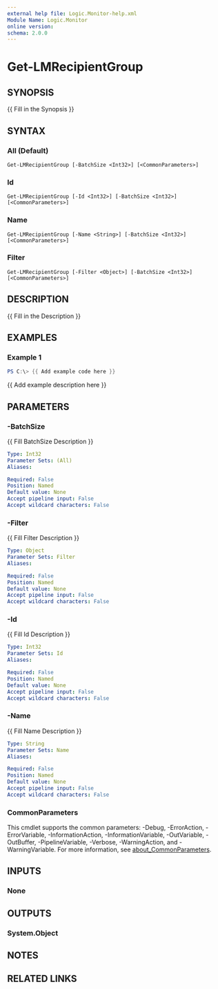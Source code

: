 ```yaml
---
external help file: Logic.Monitor-help.xml
Module Name: Logic.Monitor
online version:
schema: 2.0.0
---
```


# Get-LMRecipientGroup

## SYNOPSIS
{{ Fill in the Synopsis }}

## SYNTAX

### All (Default)
```
Get-LMRecipientGroup [-BatchSize <Int32>] [<CommonParameters>]
```

### Id
```
Get-LMRecipientGroup [-Id <Int32>] [-BatchSize <Int32>] [<CommonParameters>]
```

### Name
```
Get-LMRecipientGroup [-Name <String>] [-BatchSize <Int32>] [<CommonParameters>]
```

### Filter
```
Get-LMRecipientGroup [-Filter <Object>] [-BatchSize <Int32>] [<CommonParameters>]
```

## DESCRIPTION
{{ Fill in the Description }}

## EXAMPLES

### Example 1
```powershell
PS C:\> {{ Add example code here }}
```

{{ Add example description here }}

## PARAMETERS

### -BatchSize
{{ Fill BatchSize Description }}

```yaml
Type: Int32
Parameter Sets: (All)
Aliases:

Required: False
Position: Named
Default value: None
Accept pipeline input: False
Accept wildcard characters: False
```

### -Filter
{{ Fill Filter Description }}

```yaml
Type: Object
Parameter Sets: Filter
Aliases:

Required: False
Position: Named
Default value: None
Accept pipeline input: False
Accept wildcard characters: False
```

### -Id
{{ Fill Id Description }}

```yaml
Type: Int32
Parameter Sets: Id
Aliases:

Required: False
Position: Named
Default value: None
Accept pipeline input: False
Accept wildcard characters: False
```

### -Name
{{ Fill Name Description }}

```yaml
Type: String
Parameter Sets: Name
Aliases:

Required: False
Position: Named
Default value: None
Accept pipeline input: False
Accept wildcard characters: False
```

### CommonParameters
This cmdlet supports the common parameters: -Debug, -ErrorAction, -ErrorVariable, -InformationAction, -InformationVariable, -OutVariable, -OutBuffer, -PipelineVariable, -Verbose, -WarningAction, and -WarningVariable. For more information, see [about_CommonParameters](http://go.microsoft.com/fwlink/?LinkID=113216).

## INPUTS

### None
## OUTPUTS

### System.Object
## NOTES

## RELATED LINKS

